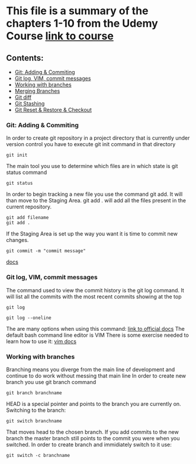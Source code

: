 # This file is a summary of the chapters 1-10 from the Udemy Course [link to course](https://www.udemy.com/course/git-and-github-bootcamp/)
## Contents: 
- [Git: Adding & Commiting](Git-Adding-Commiting)
- [Git log, VIM, commit messages](Git-log-VIM-commit-messages)
- [Working with branches](Working-with-branches)
- [Merging Branches](Merging-Branches)
- [Git diff](Git-diff)
- [Git Stashing](Git-Stashing)
- [Git Reset & Restore & Checkout](Git-Reset-&-Restore-&-Checkout)

### Git: Adding & Commiting
In order to create git repository in a project directory that is currently under version control you have to execute git init command in that directory
```
git init
```
The main tool you use to determine which files are in which state is git status command
```
git status
```
In order to begin tracking a new file you use the command git add. It will than move to the Staging Area. git add . will add all the files present in the current repository.
```
git add filename
git add .
```
If the Staging Area is set up the way you want it is time to commit new changes.
```
git commit -m "commit message"
```
[docs](https://git-scm.com/book/en/v2/Git-Basics-Recording-Changes-to-the-Repository)
### Git log, VIM, commit messages
The command used to view the commit history is the git log command. It will list all the commits with the most recent commits showing at the top
```
git log
```
```
git log --oneline
```
The are many options when using this command: [link to official docs](https://git-scm.com/book/en/v2/Git-Basics-Viewing-the-Commit-History)
The default bash command line editor is VIM 
There is some exercise needed to learn how to use it: 
[vim docs](https://linuxhandbook.com/basic-vim-commands/#:~:text=Some%20of%20my%20favorite%20Vim%20movement%20commands%20are%3A,on%20the%20screen%20while%20typing%20the%20line%20numbers.)
### Working with branches
Branching means you diverge from the main line of development and continue to do work without messing that main line
In order to create new branch you use git branch command
```
git branch branchname
```
HEAD is a special pointer and points to the branch you are currently on.
Switching to the branch:
```
git switch branchname
```
That moves head to the chosen branch. If you add commits to the new branch the master branch still points to the commit you were when you switched.
In order to create branch and immidiately switch to it use:
```
git switch -c branchname
```
